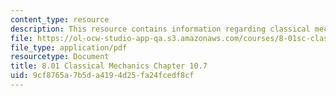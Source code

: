 ```yaml
---
content_type: resource
description: This resource contains information regarding classical mechanics.
file: https://ol-ocw-studio-app-qa.s3.amazonaws.com/courses/8-01sc-classical-mechanics-fall-2016/9cf8765a7b5da4194d25fa24fcedf8cf_MIT8_01F16_chapter10.7.pdf
file_type: application/pdf
resourcetype: Document
title: 8.01 Classical Mechanics Chapter 10.7
uid: 9cf8765a-7b5d-a419-4d25-fa24fcedf8cf
---
```


